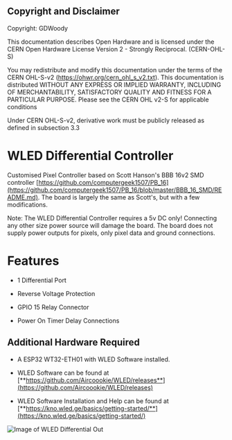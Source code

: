 ## Copyright and Disclaimer
Copyright: GDWoody

This documentation describes Open Hardware and is licensed under the CERN Open Hardware License Version 2 - Strongly Reciprocal. (CERN-OHL-S)

You may redistribute and modify this documentation under the terms of the CERN OHL-S-v2 (https://ohwr.org/cern_ohl_s_v2.txt). This documentation is distributed WITHOUT ANY EXPRESS OR IMPLIED WARRANTY, INCLUDING OF MERCHANTABILITY, SATISFACTORY QUALITY AND FITNESS FOR A PARTICULAR PURPOSE. Please see the CERN OHL v2-S for applicable conditions

Under CERN OHL-S-v2, derivative work must be publicly released as defined in subsection 3.3

# WLED Differential Controller

Customised Pixel Controller based on Scott Hanson's BBB 16v2 SMD controller [https://github.com/computergeek1507/PB_16](https://github.com/computergeek1507/PB_16/blob/master/BBB_16_SMD/README.md). The board is largely the same as Scott's, but with a few modifications.

Note: The WLED Differential Controller requires a 5v DC only! Connecting any other size power source will damage the board. The board does not supply power outputs for pixels, only pixel data and ground connections.

# Features

* 1 Differential Port

* Reverse Voltage Protection

* GPIO 15 Relay Connector

* Power On Timer Delay Connections

## Additional Hardware Required

* A ESP32 WT32-ETH01 with WLED Software installed.

* WLED Software can be found at [**https://github.com/Aircoookie/WLED/releases**](https://github.com/Aircoookie/WLED/releases)

* WLED Software Installation and Help can be found at [**https://kno.wled.ge/basics/getting-started/**](https://kno.wled.ge/basics/getting-started/)


![Image of WLED Differential
Out](https://github.com/GDWoody/Pixel-Controllers/blob/main/wled_d/image/WLED_WT32_Differential.png)



